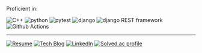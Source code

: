 Proficient in: 

![C++](https://img.shields.io/badge/C%2B%2B-00599C?logo=c%2B%2B)
![python](https://img.shields.io/badge/python-3776AB?logo=python&logoColor=white)
![pytest](https://img.shields.io/badge/pytest-white?logo=pytest)
![django](https://img.shields.io/badge/django-092E20?logo=django)
![django REST framework](https://img.shields.io/badge/django-REST-ff1709?logo=django)
![Github Actions](https://img.shields.io/badge/GitHub_Actions-2088FF?logo=github-actions&logoColor=white)

---

[![Resume](https://img.shields.io/badge/resume-black?logo=notion&logoColor=white)](https://bit.ly/seonghyeon)
[![Tech Blog](https://img.shields.io/badge/tech_blog-black?logo=github)](https://sh-cho.github.io/)
[![LinkedIn](https://img.shields.io/badge/LinkedIn-blue?logo=linkedin)](https://www.linkedin.com/in/seonghyeoncho/)
[![Solved.ac profile](http://mazassumnida.wtf/api/mini/generate_badge?boj=ghssh1)](https://solved.ac/ghssh1)

